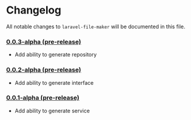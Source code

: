 # Changelog

All notable changes to `laravel-file-maker` will be documented in this file.

### [0.0.3-alpha (pre-release)](https://github.com/dnridwn/laravel-file-maker/releases/tag/0.0.3-alpha)
- Add ability to generate repository

### [0.0.2-alpha (pre-release)](https://github.com/dnridwn/laravel-file-maker/releases/tag/0.0.2-alpha)
- Add ability to generate interface

### [0.0.1-alpha (pre-release)](https://github.com/dnridwn/laravel-file-maker/releases/tag/0.0.1-alpha)
- Add ability to generate service